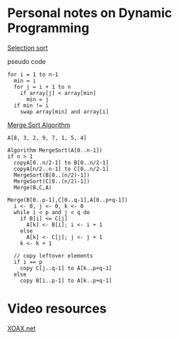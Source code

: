 # Personal notes on Dynamic Programming

[Selection sort](https://www.youtube.com/watch?v=f8hXR_Hvybo)

pseudo code

    for i = 1 to n-1
      min = i
      for j = i + 1 to n
        if array[j] < array[min]
          min = j
      if min != i
        swap array[min] and array[i]



[Merge Sort Algorithm](http://www.thinkaloudacademy.com)

    A[8, 3, 2, 9, 7, 1, 5, 4]
    
    Algorithm MergeSort(A[0..n-1])
    if n > 1
      copyA[0..n/2-1] to B[0..n/2-1]
      copyA[n/2..n-1] to C[0..n/2-1]
      MergeSort(B[0..(n/2)-1])
      MergeSort(C[0..(n/2)-1])
      Merge(B,C,A)

    Merge(B[0..p-1],C[0..q-1],A[0..p+q-1])
      i <- 0, j <- 0, k <- 0
      while i < p and j < q do
        if B[i] <= C[j]
          A[k] <- B[i]; i <- i + 1
        else
          A[k] <- C[j]; j <- j + 1
        k <- k + 1

      // copy leftover elements
      if i == p
        copy C[j..q-1] to A[k..p+q-1]
      else
        copy B[i..p-1] to A[k..p+q-1]


# Video resources
[XOAX.net](http://xoax.net/comp_sci/crs/algorithms/index.php)
